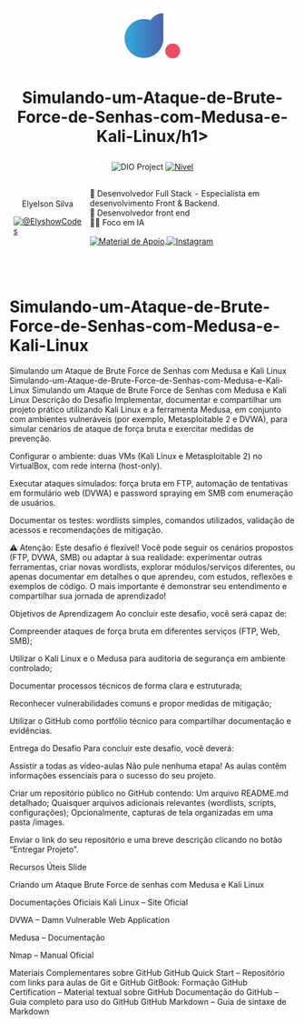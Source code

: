 <!--START_SECTION:header-->
<div align="center">
  <p align="center">
    <img 
      alt="DIO Education" 
      src="https://raw.githubusercontent.com/digitalinnovationone/template-github-trilha/main/.github/assets/logo.webp" 
      width="100px" 
    />
    <h1>Simulando-um-Ataque-de-Brute-Force-de-Senhas-com-Medusa-e-Kali-Linux/h1>
  </p>
</div>
<!--END_SECTION:header-->

<p align="center">
  <img src="https://img.shields.io/static/v1?label=DIO&message=Education&color=E94D5F&labelColor=202024" alt="DIO Project" />
  <a href="NIVEL"><img  src="https://img.shields.io/static/v1?label=Nivel&message=Basico&color=E94D5F&labelColor=202024" alt="Nivel"></a>

</p>

<!--  -->
<table align="center">
<thead>
  <tr>
    <td>
        <p align="center">Elyelson Silva</p>
        <a href="https://github.com/Elyelsons">
        <img src="https://avatars.githubusercontent.com/u/157048915?v=4&size=3" alt="@ElyshowCodes"><br>
      </a>
    </td>
    <td colspan="3">
    <p>🎉 Desenvolvedor Full Stack - Especialista em desenvolvimento Front & Backend.
      <br/>
     🌟 Desenvolvedor front end 
      <br/>
    👨‍💻 Foco em IA
    </p>
      <a 
      href="https://www.linkedin.com/in/elyshow/" 
      align="center">
           <img 
            align="center" 
            alt="Material de Apoio" 
            src="https://img.shields.io/badge/LinkedIn-0077B5?style=for-the-badge&logo=linkedin&logoColor=white"
            >
        </a>
        <a href="https://www.instagram.com/o.elyshow/" target="_blank">
            <img 
              align="center" 
              alt="Instagram" 
              src="https://img.shields.io/badge/Instagram-E4405F?style=for-the-badge&logo=instagram&logoColor=white"
            >
        </a>
    </td>
  </tr>
</thead>
</table>
<!--  -->

<br/>
<br/>



# Simulando-um-Ataque-de-Brute-Force-de-Senhas-com-Medusa-e-Kali-Linux
Simulando um Ataque de Brute Force de Senhas com Medusa e Kali Linux
Simulando-um-Ataque-de-Brute-Force-de-Senhas-com-Medusa-e-Kali-Linux
Simulando um Ataque de Brute Force de Senhas com Medusa e Kali Linux Descrição do Desafio Implementar, documentar e compartilhar um projeto prático utilizando Kali Linux e a ferramenta Medusa, em conjunto com ambientes vulneráveis (por exemplo, Metasploitable 2 e DVWA), para simular cenários de ataque de força bruta e exercitar medidas de prevenção.

Configurar o ambiente: duas VMs (Kali Linux e Metasploitable 2) no VirtualBox, com rede interna (host-only).

Executar ataques simulados: força bruta em FTP, automação de tentativas em formulário web (DVWA) e password spraying em SMB com enumeração de usuários.

Documentar os testes: wordlists simples, comandos utilizados, validação de acessos e recomendações de mitigação.

⚠️ Atenção: Este desafio é flexível! Você pode seguir os cenários propostos (FTP, DVWA, SMB) ou adaptar à sua realidade: experimentar outras ferramentas, criar novas wordlists, explorar módulos/serviços diferentes, ou apenas documentar em detalhes o que aprendeu, com estudos, reflexões e exemplos de código. O mais importante é demonstrar seu entendimento e compartilhar sua jornada de aprendizado!

Objetivos de Aprendizagem Ao concluir este desafio, você será capaz de:

Compreender ataques de força bruta em diferentes serviços (FTP, Web, SMB);

Utilizar o Kali Linux e o Medusa para auditoria de segurança em ambiente controlado;

Documentar processos técnicos de forma clara e estruturada;

Reconhecer vulnerabilidades comuns e propor medidas de mitigação;

Utilizar o GitHub como portfólio técnico para compartilhar documentação e evidências.

Entrega do Desafio Para concluir este desafio, você deverá:

Assistir a todas as vídeo-aulas Não pule nenhuma etapa! As aulas contêm informações essenciais para o sucesso do seu projeto.

Criar um repositório público no GitHub contendo: Um arquivo README.md detalhado; Quaisquer arquivos adicionais relevantes (wordlists, scripts, configurações); Opcionalmente, capturas de tela organizadas em uma pasta /images.

Enviar o link do seu repositório e uma breve descrição clicando no botão “Entregar Projeto”.

Recursos Úteis Slide

Criando um Ataque Brute Force de senhas com Medusa e Kali Linux

Documentações Oficiais Kali Linux – Site Oficial

DVWA – Damn Vulnerable Web Application

Medusa – Documentação

Nmap – Manual Oficial

Materiais Complementares sobre GitHub GitHub Quick Start – Repositório com links para aulas de Git e GitHub GitBook: Formação GitHub Certification – Material textual sobre GitHub Documentação do GitHub – Guia completo para uso do GitHub GitHub Markdown – Guia de sintaxe de Markdown
